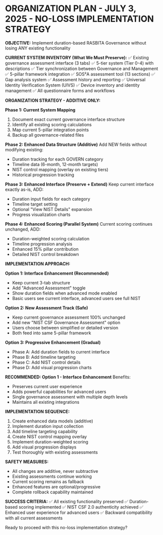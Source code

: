 ORGANIZATION PLAN - JULY 3, 2025 - NO-LOSS IMPLEMENTATION STRATEGY
====================================================================

**OBJECTIVE:** Implement duration-based RASBITA Governance without losing ANY existing functionality

**CURRENT SYSTEM INVENTORY (What We Must Preserve):**
✅ Existing governance assessment interface (3 tabs)
✅ 5-tier system (Tier 0-4) with descriptions
✅ Tier synchronization between Governance and Management
✅ 5-pillar framework integration
✅ SOS²A assessment tool (13 sections)
✅ Gap analysis system
✅ Assessment history and reporting
✅ Universal Identity Verification System (UIVS)
✅ Device inventory and identity management
✅ All questionnaire forms and workflows

**ORGANIZATION STRATEGY - ADDITIVE ONLY:**

**Phase 1: Current System Mapping**
1. Document exact current governance interface structure
2. Identify all existing scoring calculations  
3. Map current 5-pillar integration points
4. Backup all governance-related files

**Phase 2: Enhanced Data Structure (Additive)**
Add NEW fields without modifying existing:
- Duration tracking for each GOVERN category
- Timeline data (6-month, 12-month targets)
- NIST control mapping (overlay on existing tiers)
- Historical progression tracking

**Phase 3: Enhanced Interface (Preserve + Extend)**
Keep current interface exactly as-is, ADD:
- Duration input fields for each category
- Timeline target setting
- Optional "View NIST Details" expansion
- Progress visualization charts

**Phase 4: Enhanced Scoring (Parallel System)**
Current scoring continues unchanged, ADD:
- Duration-weighted scoring calculation
- Timeline progression analysis
- Enhanced 15% pillar contribution
- Detailed NIST control breakdown

**IMPLEMENTATION APPROACH:**

**Option 1: Interface Enhancement (Recommended)**
- Keep current 3-tab structure
- Add "Advanced Assessment" toggle
- Show duration fields when advanced mode enabled
- Basic users see current interface, advanced users see full NIST

**Option 2: New Assessment Track (Safe)**
- Keep current governance assessment 100% unchanged
- Add new "NIST CSF Governance Assessment" option
- Users choose between simplified or detailed version
- Both feed into same 5-pillar framework

**Option 3: Progressive Enhancement (Gradual)**
- Phase A: Add duration fields to current interface
- Phase B: Add timeline targeting
- Phase C: Add NIST control details
- Phase D: Add visual progression charts

**RECOMMENDED: Option 1 - Interface Enhancement**
Benefits:
- Preserves current user experience
- Adds powerful capabilities for advanced users
- Single governance assessment with multiple depth levels
- Maintains all existing integrations

**IMPLEMENTATION SEQUENCE:**
1. Create enhanced data models (additive)
2. Implement duration input collection
3. Add timeline targeting capability
4. Create NIST control mapping overlay
5. Implement duration-weighted scoring
6. Add visual progression displays
7. Test thoroughly with existing assessments

**SAFETY MEASURES:**
- All changes are additive, never subtractive
- Existing assessments continue working
- Current scoring remains as fallback
- Enhanced features are optional/progressive
- Complete rollback capability maintained

**SUCCESS CRITERIA:**
✅ All existing functionality preserved
✅ Duration-based scoring implemented
✅ NIST CSF 2.0 authenticity achieved
✅ Enhanced user experience for advanced users
✅ Backward compatibility with all current assessments

Ready to proceed with this no-loss implementation strategy?